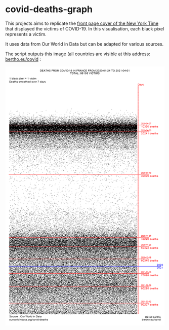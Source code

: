 # covid-deaths-graph

This projects aims to replicate the [front page cover of the New York Time](https://www.nytimes.com/2021/02/21/insider/covid-500k-front-page.html) that displayed the victims of COVID-19. In this visualisation, each black pixel represents a victim.

It uses data from Our World in Data but can be adapted for various sources.

The script outputs this image (all countries are visible at this address: [bertho.eu/covid](https://bertho.eu/covid) :

![alt text](https://github.com/dbertho/covid-deaths-graph/blob/main/covid_fra.png "COVID Deaths Graph output for France")
